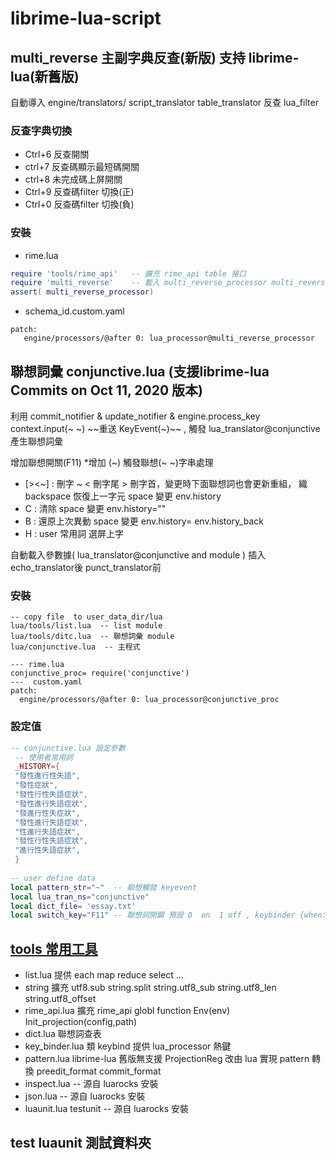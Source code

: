 # librime-lua-script
## multi_reverse 主副字典反查(新版)  支持 librime-lua(新舊版)
自動導入 engine/translators/   script_translator table_translator   反查 lua_filter
### 反查字典切換
* Ctrl+6 反查開關
* ctrl+7 反查碼顯示最短碼開關
* ctrl+8 未完成碼上屏開關 
* Ctrl+9 反查碼filter 切換(正) 
* Ctrl+0 反查碼filter 切換(負)
### 安裝
* rime.lua
```lua
require 'tools/rime_api'   -- 擴充 rime_api table 接口 
require 'multi_reverse'    -- 載入 multi_reverse_processor multi_reverse_filter
assert( multi_reverse_processor) 
```
* schema_id.custom.yaml 
``` 
patch: 
   engine/processors/@after 0: lua_processor@multi_reverse_processor
```
## 聯想詞彙 conjunctive.lua (支援librime-lua Commits on Oct 11, 2020 版本)

利用 commit_notifier & update_notifier & engine.process_key context.input(~ ~)  ~~重送 KeyEvent(~)~~ , 觸發 lua_translator@conjunctive 產生聯想詞彙

增加聯想開關(F11)
 *增加 (~) 觸發聯想(~ ~)字串處理   
   * [><~] : 刪字 ~ < 刪字尾   > 刪字首，變更時下面聯想詞也會更新重組， 織 backspace 恢復上一字元  space 變更 env.history
   * C : 清除 space 變更 env.history=""
   * B : 還原上次異動 space 變更 env.history= env.history_back
   * H : user 常用詞 選屏上字  
   




自動載入參數據( lua_translator@conjunctive and module ) 插入 echo_translator後   punct_translator前

### 安裝
```
-- copy file  to user_data_dir/lua  
lua/tools/list.lua  -- list module 
lua/tools/ditc.lua  -- 聯想詞彙 module 
lua/conjunctive.lua  -- 主程式

--- rime.lua
conjunctive_proc= require('conjunctive')
---  custom.yaml
patch:
  engine/processors/@after 0: lua_processor@conjunctive_proc

```
### 設定值
```lua
-- conjunctive.lua 設定參數
 -- 使用者常用詞                             
 _HISTORY={                                   
 "發性進行性失語",                            
 "發性症狀",                                  
 "發性行性失語症狀",                          
 "發性進行失語症狀",                          
 "發進行性失症狀",                            
 "發性進行失語症狀",                          
 "性進行失語症狀",                            
 "發性行性失語症狀",                          
 "進行性失語症狀",                            
 }                                            
                                              
-- user define data
local pattern_str="~"  -- 聯想觸發 keyevent
local lua_tran_ns="conjunctive" 
local dict_file= 'essay.txt'
local switch_key="F11" -- 聯想詞開闢 預設 0  on  1 off , keybinder {when:always,accept: F11, toggle: conjunctive}

```

## [tools 常用工具](https://github.com/shewer/librime-lua-script/tools/README.md)
* list.lua 提供 each map reduce select ... 
* string 擴充 utf8.sub string.split string.utf8_sub string.utf8_len string.utf8_offset 
* rime_api.lua 擴充 rime_api globl function Env(env) Init_projection(config,path)
* dict.lua 聯想詞查表 
* key_binder.lua 類 keybind 提供 lua_processor 熱鍵
* pattern.lua librime-lua 舊版無支援 ProjectionReg 改由 lua 實現 pattern 轉換   preedit_format commit_format
* inspect.lua -- 源自 luarocks 安裝 
* json.lua  -- 源自 luarocks 安裝
* luaunit.lua testunit  -- 源自 luarocks 安裝
     
## test luaunit 測試資料夾


